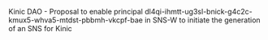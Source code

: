 Kinic DAO - Proposal to enable principal dl4qi-ihmtt-ug3sl-bnick-g4c2c-kmux5-whva5-mtdst-pbbmh-vkcpf-bae in SNS-W to initiate the generation of an SNS for Kinic